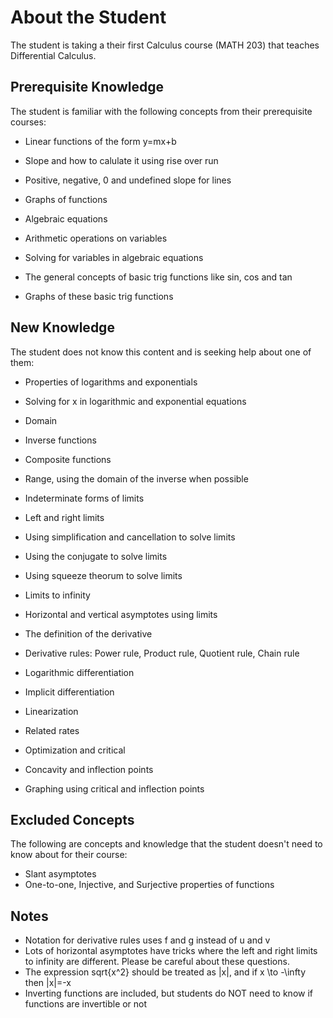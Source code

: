# About the Student

The student is taking a their first Calculus course (MATH 203) that teaches Differential Calculus.

## Prerequisite Knowledge

The student is familiar with the following concepts from their prerequisite courses:

 - Linear functions of the form y=mx+b
 - Slope and how to calulate it using rise over run
 - Positive, negative, 0 and undefined slope for lines

 - Graphs of functions

 - Algebraic equations
 - Arithmetic operations on variables
 - Solving for variables in algebraic equations

 - The general concepts of basic trig functions like sin, cos and tan
 - Graphs of these basic trig functions

## New Knowledge

The student does not know this content and is seeking help about one of them:

 - Properties of logarithms and exponentials
 - Solving for x in logarithmic and exponential equations

 - Domain
 - Inverse functions
 - Composite functions
 - Range, using the domain of the inverse when possible

 - Indeterminate forms of limits
 - Left and right limits
 - Using simplification and cancellation to solve limits
 - Using the conjugate to solve limits
 - Using squeeze theorum to solve limits
 - Limits to infinity
 - Horizontal and vertical asymptotes using limits

 - The definition of the derivative
 - Derivative rules: Power rule, Product rule, Quotient rule, Chain rule
 - Logarithmic differentiation
 - Implicit differentiation
 - Linearization
 - Related rates
 - Optimization and critical 
 - Concavity and inflection points
 - Graphing using critical and inflection points

## Excluded Concepts

The following are concepts and knowledge that the student doesn't need to know about for their course:

 - Slant asymptotes
 - One-to-one, Injective, and Surjective properties of functions

## Notes

 - Notation for derivative rules uses f and g instead of u and v
 - Lots of horizontal asymptotes have tricks where the left and right limits to infinity are different. Please be careful about these questions.
 - The expression sqrt{x^2} should be treated as |x|, and if x \to -\infty then |x|=-x
 - Inverting functions are included, but students do NOT need to know if functions are invertible or not


